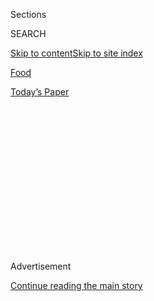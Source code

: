 <div id="app">

<div>

<div>

<div>

<div class="NYTAppHideMasthead css-1q2w90k e1suatyy0">

<div class="section css-ui9rw0 e1suatyy2">

<div class="css-eph4ug er09x8g0">

<div class="css-6n7j50">

</div>

<span class="css-1dv1kvn">Sections</span>

<div class="css-10488qs">

<span class="css-1dv1kvn">SEARCH</span>

</div>

[Skip to content](#site-content)[Skip to site
index](#site-index)

</div>

<div id="masthead-section-label" class="css-1wr3we4 eaxe0e00">

[Food](https://www.nytimes3xbfgragh.onion/section/food)

</div>

<div class="css-10698na e1huz5gh0">

</div>

</div>

<div id="masthead-bar-one" class="section hasLinks css-15hmgas e1csuq9d3">

<div class="css-uqyvli e1csuq9d0">

</div>

<div class="css-1uqjmks e1csuq9d1">

</div>

<div class="css-9e9ivx">

[](https://myaccount.nytimes3xbfgragh.onion/auth/login?response_type=cookie&client_id=vi)

</div>

<div class="css-1bvtpon e1csuq9d2">

[Today’s
Paper](https://www.nytimes3xbfgragh.onion/section/todayspaper)

</div>

</div>

</div>

</div>

<div data-aria-hidden="false">

<div id="site-content" data-role="main">

<div>

<div class="css-1aor85t" style="opacity:0.000000001;z-index:-1;visibility:hidden">

<div class="css-1hqnpie">

<div class="css-epjblv">

<span class="css-17xtcya">[Food](/section/food)</span><span class="css-x15j1o">|</span><span class="css-fwqvlz">José
Andrés Fed Puerto Rico, and May Change How Aid Is
Given</span>

</div>

<div class="css-k008qs">

<div class="css-1iwv8en">

<span class="css-18z7m18"></span>

<div>

</div>

</div>

<span class="css-1n6z4y">https://nyti.ms/2iMhZgD</span>

<div class="css-1705lsu">

<div class="css-4xjgmj">

<div class="css-4skfbu" data-role="toolbar" data-aria-label="Social Media Share buttons, Save button, and Comments Panel with current comment count" data-testid="share-tools">

  - 
  - 
  - 
  - 
    
    <div class="css-6n7j50">
    
    </div>

  - 
  - 

</div>

</div>

</div>

</div>

</div>

</div>

<div id="NYT_TOP_BANNER_REGION" class="css-13pd83m">

</div>

<div id="top-wrapper" class="css-1sy8kpn">

<div id="top-slug" class="css-l9onyx">

Advertisement

</div>

[Continue reading the main
story](#after-top)

<div class="ad top-wrapper" style="text-align:center;height:100%;display:block;min-height:250px">

<div id="top" class="place-ad" data-position="top" data-size-key="top">

</div>

</div>

<div id="after-top">

</div>

</div>

<div id="sponsor-wrapper" class="css-1hyfx7x">

<div id="sponsor-slug" class="css-19vbshk">

Supported by

</div>

[Continue reading the main
story](#after-sponsor)

<div id="sponsor" class="ad sponsor-wrapper" style="text-align:center;height:100%;display:block">

</div>

<div id="after-sponsor">

</div>

</div>

<div class="css-1vkm6nb ehdk2mb0">

# José Andrés Fed Puerto Rico, and May Change How Aid Is Given

</div>

<div class="css-79elbk" data-testid="photoviewer-wrapper">

<div class="css-z3e15g" data-testid="photoviewer-wrapper-hidden">

</div>

<div class="css-1a48zt4 ehw59r15" data-testid="photoviewer-children">

![<span class="css-16f3y1r e13ogyst0" data-aria-hidden="true">The chef
José Andrés walking through water to deliver dinner to a 91-year-old
veteran in Loíza, P.R., whose house was cut off from the street because
an electric pump wasn’t
working.</span><span class="css-cnj6d5 e1z0qqy90" itemprop="copyrightHolder"><span class="css-1ly73wi e1tej78p0">Credit...</span><span><span>Eric
Rojas for The New York
Times</span></span></span>](https://static01.graylady3jvrrxbe.onion/images/2017/11/01/dining/01JOSE1/01JOSE1-articleLarge-v2.jpg?quality=75&auto=webp&disable=upscale)

</div>

</div>

<div class="css-xt80pu e12qa4dv0">

<div class="css-18e8msd">

<div class="css-vp77d3 epjyd6m0">

<div class="css-1baulvz">

By [<span class="css-1baulvz last-byline" itemprop="name">Kim
Severson</span>](http://www.nytimes3xbfgragh.onion/by/kim-severson)

</div>

</div>

  - Oct. 30,
    2017

  - 
    
    <div class="css-4xjgmj">
    
    <div class="css-d8bdto" data-role="toolbar" data-aria-label="Social Media Share buttons, Save button, and Comments Panel with current comment count" data-testid="share-tools">
    
      - 
      - 
      - 
      - 
        
        <div class="css-6n7j50">
        
        </div>
    
      - 
      - 
    
    </div>
    
    </div>

</div>

<div class="css-tk9fsr">

[Leer en
español](https://www.nytimes3xbfgragh.onion/es/2017/11/03/los-chefs-que-cambian-como-se-entrega-la-ayuda-posdesastre/ "Read in Spanish")

</div>

</div>

<div class="section meteredContent css-1r7ky0e" name="articleBody" itemprop="articleBody">

<div class="css-1fanzo5 StoryBodyCompanionColumn">

<div class="css-53u6y8">

SAN JUAN, P.R. — José Andrés was walking along a dark street in a
stained T-shirt and a ball cap, trying to decompress after another day
of feeding an island that has been largely without electricity since
Hurricane Maria hit a month ago.

He’d gone barely half a block before two women ran over to snag a
selfie. A man shouted out his name from a bar running on a generator and
offered to buy him a rum sour.

The reaction is more subdued in rural mountain communities like Naguabo,
where Mr. Andrés and his crew have been delivering supplies so cooks at
a small Pentecostal church can make 5,000 servings of arroz con pollo
and carne guisada every day. There, people touch his sleeve and whisper,
“Gracias.” They surround him and pray.

“He’s much more than a hero,” said Jesus R. Rivera, who was inside a
cigar store watching Mr. Andrés pick out one of his daily smokes. “The
situation is that still some people don’t even have food. He is all that
is keeping them from starving.”

</div>

</div>

<div class="css-1fanzo5 StoryBodyCompanionColumn">

<div class="css-53u6y8">

It’s overwhelming, even for Mr. Andrés, the larger-than-life,
Michelin-starred Spanish chef with a prolific, unfiltered social media
presence, [who got into a legal fight with the Trump
Organization](http://www.npr.org/sections/thetwo-way/2017/04/07/523004201/trump-organization-settles-lawsuit-with-chef-jos-andr-s)
after Donald Trump made disparaging comments about Mexicans.

</div>

</div>

<div class="css-79elbk" data-testid="photoviewer-wrapper">

<div class="css-z3e15g" data-testid="photoviewer-wrapper-hidden">

</div>

<div class="css-1a48zt4 ehw59r15" data-testid="photoviewer-children">

![<span class="css-16f3y1r e13ogyst0" data-aria-hidden="true">Mr. Andrés
(center), his nonprofit World Central Kitchen and local chefs (joined
under the name \#chefsforpuertorico) spent a month cooking stews and
paella in the parking lot of the largest stadium in Puerto Rico to feed
people after Hurricane
Maria.</span><span class="css-cnj6d5 e1z0qqy90" itemprop="copyrightHolder"><span class="css-1ly73wi e1tej78p0">Credit...</span><span>Eric
Rojas for The New York
Times</span></span>](https://static01.graylady3jvrrxbe.onion/images/2017/11/01/dining/01JOSE2/01JOSE2-articleLarge.jpg?quality=75&auto=webp&disable=upscale)

</div>

</div>

<div class="css-1fanzo5 StoryBodyCompanionColumn">

<div class="css-53u6y8">

“Every day I have this personal anxiety inside,” Mr. Andrés said during
a Jeep ride through the countryside in late October. “We only came here
to try to help a few thousand because nobody had a plan to feed Puerto
Rico, and we opened the biggest restaurant in the world in a week.
That’s how crazy this is.”

Since he hit the ground five days after the hurricane devastated this
island of 3.4 million on Sept. 20, he has built a network of kitchens,
supply chains and delivery services that as of Monday had served more
than 2.2 million warm meals and sandwiches. No other single agency — not
the Red Cross, the Salvation Army nor any government entity — has fed
more people freshly cooked food since the hurricane, or done it in such
a nurturing way.

Mr. Andrés’s effort, by all accounts the largest emergency feeding
program ever set up by a group of chefs, has started winding down. But
it illustrates in dramatic fashion the rise of chefs as valuable players
in a realm traditionally left to more-established aid organizations.

</div>

</div>

<div class="css-1fanzo5 StoryBodyCompanionColumn">

<div class="css-53u6y8">

With an ability to network quickly, organize kitchens in difficult
circumstances and marshal raw ingredients and equipment, chef-led groups
are creating a model for a more agile, local response to catastrophes.

“It’s part of a larger trend we’re starting to see with corporations and
individuals who are applying their unique skill sets to solve problems
after a disaster,” said Bob Ottenhoff, the president and chief executive
of the [Center for Disaster
Philanthropy](http://disasterphilanthropy.org/), which helps donors make
strategic contributions related to domestic and international
emergencies.

</div>

</div>

<div class="css-79elbk" data-testid="photoviewer-wrapper">

<div class="css-z3e15g" data-testid="photoviewer-wrapper-hidden">

</div>

<div class="css-1a48zt4 ehw59r15" data-testid="photoviewer-children">

<div class="css-1xdhyk6 erfvjey0">

<span class="css-1ly73wi e1tej78p0">Image</span>

<div class="css-zjzyr8">

<div data-testid="lazyimage-container" style="height:257.77777777777777px">

</div>

</div>

</div>

<span class="css-16f3y1r e13ogyst0" data-aria-hidden="true">At its peak,
as many as 500 volunteers were making 30,000 sandwiches a day under the
aegis of World Central
Kitchen.</span><span class="css-cnj6d5 e1z0qqy90" itemprop="copyrightHolder"><span class="css-1ly73wi e1tej78p0">Credit...</span><span>Eric
Rojas for The New York Times</span></span>

</div>

</div>

<div class="css-1fanzo5 StoryBodyCompanionColumn">

<div class="css-53u6y8">

In addition to sending money or showing up to hand out blankets or boxes
of food, companies like UPS and IBM are designing ways to quickly supply
logistical and technical aid.

“Chefs are part of that trend now, too,” Mr. Ottenhoff said. “They’re
starting to say, ‘Look, people are in need of not just food but good
food, and we know how to serve large quantities of good food very
quickly.’”

Kimberly Grant, the chief executive of Mr. Andrés’s [Think Food
Group](http://www.thinkfoodgroup.com/), which runs 27 restaurants, put
it like this: “Who else can take raw ingredients that are seemingly
unassociated and make them into delicious food and do it under extreme
pressure?”

Restaurateurs have long offered food when trouble hit their communities.

Kitchens near the World Trade Center in New York served thousands of
meals each day to emergency workers after 9/11. In response to the 2004
earthquake off the coast of
[Sumatra](https://en.wikipedia.org/wiki/Sumatra "Sumatra"), Indonesia,
the celebrity chef Cat Cora started [Chefs for
Humanity](http://chefsforhumanity.org/). Competition barbecue teams that
headed to Joplin, Mo., after the 2011 tornadoes organized themselves
into [Operation BBQ Relief](https://operationbbqrelief.org/), a
nonprofit group that has since responded to [more than 40
disasters](http://www.cnn.com/2017/09/28/us/cnn-hero-stan-hays-operation-bbq-relief/index.html).

</div>

</div>

<div class="css-1fanzo5 StoryBodyCompanionColumn">

<div class="css-53u6y8">

Two weeks ago, [a food writer in Northern
California](http://www.pressdemocrat.com/news/7559619-181/sonoma-family-meal-brings-chefs?artslide=0)
tapped the region’s best chefs to provide a steady stream of meals for
people who had lost homes to wildfires. The restaurateur and TV
personality Guy Fieri, who had to evacuate his Santa Rosa residence,
[organized a team of
volunteers](https://www.today.com/food/guy-fieri-feeds-california-wildfire-evacuees-first-responders-t117562)
and began serving mashed potatoes and pork loin to firefighters and
others in a parking
lot.

</div>

</div>

<div class="css-79elbk" data-testid="photoviewer-wrapper">

<div class="css-z3e15g" data-testid="photoviewer-wrapper-hidden">

</div>

<div class="css-1a48zt4 ehw59r15" data-testid="photoviewer-children">

<div class="css-1xdhyk6 erfvjey0">

<span class="css-1ly73wi e1tej78p0">Image</span>

<div class="css-zjzyr8">

<div data-testid="lazyimage-container" style="height:262.2888888888889px">

</div>

</div>

</div>

<span class="css-16f3y1r e13ogyst0" data-aria-hidden="true">Mr. Andrés
(in the light green cap) and volunteers from a church consult a map to
decide where to deliver food cooked by congregation members to the areas
around
Naguabo.</span><span class="css-cnj6d5 e1z0qqy90" itemprop="copyrightHolder"><span class="css-1ly73wi e1tej78p0">Credit...</span><span>Eric
Rojas for The New York Times</span></span>

</div>

</div>

<div class="css-1fanzo5 StoryBodyCompanionColumn">

<div class="css-53u6y8">

Mr. Andrés helped out after Hurricane Sandy, but his first big lesson in
emergency food relief came in August, when [he rallied local
chefs](https://www.washingtonpost.com/news/food/wp/2017/08/30/jose-andres-is-on-the-ground-in-houston-ready-to-cook-for-displaced-residents/?utm_term=.0c209646d1a6)
in Houston to help feed survivors of Hurricane Harvey.

Other Houston chefs and caterers started a website called “I Have Food I
Need Food” and used social media to [create a
system](http://www.houstonchronicle.com/local/gray-matters/article/How-a-Midtown-shelter-became-a-kitchen-command-12252653.php)to
organize donations, cook food and get it delivered. They codified their
effort in a manual and sent it to chefs in Miami who were staring down
Hurricane Irma, which landed 16 days later.

Mr. Andrés went to Houston in part to study how to expand the scope of
[World Central Kitchen](https://www.worldcentralkitchen.org/), a
nonprofit association of chefs he established in 2011 after helping
Haiti earthquake victims a year earlier. The idea was to learn how he
and Brian MacNair, World Central Kitchen’s executive director, could add
emergency food relief to an agenda that already included building school
kitchens, organizing culinary training and offering other forms of
support in several countries.

But nothing prepared Mr. Andrés for what he faced in Puerto Rico. After
taking one of the first commercial flights to the island after the
storm, he realized that things were worse than anyone knew.

</div>

</div>

<div class="css-1fanzo5 StoryBodyCompanionColumn">

<div class="css-53u6y8">

He found his friend Jose Enrique, the chef who has been leading Puerto
Rico’s [farm-to-table
resurgence](https://www.nytimes3xbfgragh.onion/2015/02/18/dining/reclaiming-puerto-ricos-food-paradise.html).
Mr. Enrique had no electricity to run his [Restaurant Jose
Enrique](http://joseenriquepr.com/), in the Santurce district of San
Juan. Rain poured through the roof. But he had food in the freezer.
Other chefs did, too. Someone had a
generator.

</div>

</div>

<div class="css-79elbk" data-testid="photoviewer-wrapper">

<div class="css-z3e15g" data-testid="photoviewer-wrapper-hidden">

</div>

<div class="css-1a48zt4 ehw59r15" data-testid="photoviewer-children">

<div class="css-1xdhyk6 erfvjey0">

<span class="css-1ly73wi e1tej78p0">Image</span>

<div class="css-zjzyr8">

<div data-testid="lazyimage-container" style="height:257.77777777777777px">

</div>

</div>

</div>

<span class="css-16f3y1r e13ogyst0" data-aria-hidden="true">Mr. Andrés
called food trucks like this one, owned by Xoimar Manning and Michael
Sauri, the “Delta strike force” of his feeding operation in Puerto Rico.
Here, he helps serve what will be the only hot meal of the day for
people in the community of
Tocones.</span><span class="css-cnj6d5 e1z0qqy90" itemprop="copyrightHolder"><span class="css-1ly73wi e1tej78p0">Credit...</span><span>Eric
Rojas for The New York Times</span></span>

</div>

</div>

<div class="css-1fanzo5 StoryBodyCompanionColumn">

<div class="css-53u6y8">

“We decided we would just start cooking,” Mr. Enrique said.

The next morning, Mr. Andrés went to a food distributor and loaded up
his car. “I was already smart enough to know I would need aluminum pans,
so I bought every aluminum pan I could,” he said.

They began cooking big pots of the classic island stew called sancocho
on the street in front of Mr. Enrique’s small restaurant. Word spread
and the lines grew. They sent food to people waiting in 10-hour lines at
gas stations. They heard that workers at the city’s biggest medical
clinic were going hungry, so they added it to what was now a makeshift
delivery schedule. “Every day it would just double,” Mr. Enrique said.

Mr. Andrés didn’t realize that his was the biggest hot-food game on the
island until a week or so after they started. Someone from the Salvation
Army pulled up and asked for 120 meals.

“In my life I never expected the Salvation Army to be asking me for
food,” he said. “If one of the biggest NGOs comes to us for food, who is
actually going to be feeding Puerto Rico? We are. We are it.”

More cooks arrived to help. Partnerships were forged with other aid
groups and large food companies. Sandwiches and fruit were added to
their repertory of rice
dishes.

</div>

</div>

<div class="css-79elbk" data-testid="photoviewer-wrapper">

<div class="css-z3e15g" data-testid="photoviewer-wrapper-hidden">

</div>

<div class="css-1a48zt4 ehw59r15" data-testid="photoviewer-children">

<div class="css-1xdhyk6 erfvjey0">

<span class="css-1ly73wi e1tej78p0">Image</span>

<div class="css-zjzyr8">

<div data-testid="lazyimage-container" style="height:293.8666666666666px">

</div>

</div>

</div>

<span class="css-16f3y1r e13ogyst0" data-aria-hidden="true">A boy holds
a plate of food that volunteers from the Jesucristo Monte Moriah
Pentecostal Church cooked and delivered to places like a public housing
project in
Naguabo.</span><span class="css-cnj6d5 e1z0qqy90" itemprop="copyrightHolder"><span class="css-1ly73wi e1tej78p0">Credit...</span><span>Eric
Rojas for The New York Times</span></span>

</div>

</div>

<div class="css-1fanzo5 StoryBodyCompanionColumn">

<div class="css-53u6y8">

The team moved its base of operation to the island’s largest arena. To
pay for it all, at least in the beginning, they used Mr. Andrés’s credit
cards, or cash from the pockets of the Orvis fly-fishing vest he wore
like a battle jacket.

Mr. Andrés left the island only a few times, the first after 11 days on
the ground. He had lost 25 pounds and became dehydrated.

His team deployed food trucks, like a strike force, to isolated
neighborhoods and towns that needed help. Agents of [Homeland Security
Investigations](https://www.ice.gov/hsi), a division of United States
Immigration and Customs Enforcement, were serving as emergency workers,
and staying in the same hotel as Mr. Andrés’s crew. The chef persuaded
them to load food into their vehicles every morning as they headed out
to patrol.

With limited ability to communicate, the crew organized everything with
satellite phones, WhatsApp and a big paper map of all the feeding
stations on the island, which Mr. Andrés carried like a general at war.

He negotiated with a chain of vocational schools around the island to
let culinary students cook there. During visits to his kitchens, 18 in
all, he admonished volunteers to add more mayonnaise to sandwiches, keep
the temperature up on the pans of rice or serve bigger
portions.

</div>

</div>

<div class="css-79elbk" data-testid="photoviewer-wrapper">

<div class="css-z3e15g" data-testid="photoviewer-wrapper-hidden">

</div>

<div class="css-1a48zt4 ehw59r15" data-testid="photoviewer-children">

<div class="css-1xdhyk6 erfvjey0">

<span class="css-1ly73wi e1tej78p0">Image</span>

<div class="css-zjzyr8">

<div data-testid="lazyimage-container" style="height:252.62222222222223px">

</div>

</div>

</div>

<span class="css-16f3y1r e13ogyst0" data-aria-hidden="true">Mr. Andrés,
holding a rum sour, poses with admirers at La Placita de Santurce, a
club in San
Juan.</span><span class="css-cnj6d5 e1z0qqy90" itemprop="copyrightHolder"><span class="css-1ly73wi e1tej78p0">Credit...</span><span>Erika
P. Rodriguez for The New York Times</span></span>

</div>

</div>

<div class="css-1fanzo5 StoryBodyCompanionColumn">

<div class="css-53u6y8">

The [Compass Group](http://www.compass-usa.com/), a giant American
food-service operation that Mr. Andrés recently partnered with, sent
someone who understood what it takes to feed several thousand people at
a time.

</div>

</div>

<div class="css-1fanzo5 StoryBodyCompanionColumn">

<div class="css-53u6y8">

Mr. Andrés recruited his own chefs, too. David Thomas, accustomed to
making $540 suckling pigs as the executive chef at Mr. Andrés’s [Bazaar
Meat](https://slslasvegas.com/restaurants-bars/bazaar-meat-by-jose-andres/)
restaurant in Las Vegas, suddenly found himself trying to figure out how
to make meals out of donations that might include 5,000 pounds of lunch
meat one day and 17 pallets of yogurt the next.

The operation grew so big that at one point you couldn’t find any sliced
cheese in all of Puerto Rico. The team had bought it all up for
sandwiches.

Eventually, the effort would cost World Central Kitchen about $400,000 a
day, paid for by donations from foundations, celebrities and a flood of
smaller donors, as well as two Federal Emergency Management Agency
contracts — one early on to cover the cost of 140,000 meals, and another
for $10 million to cover two weeks’ worth of meals while Mr. Andrés’s
team scaled down the operation.

Mr. Andrés, who often rolls right over regulations and ignores the word
“no,” clashed more than once with FEMA and other large organizations
that have a more-seasoned and methodical approach. In meetings and
telephone calls, FEMA officials reminded him that he and his people
lacked the experience needed to organize a mass emergency feeding
operation, he
said.

</div>

</div>

<div class="css-79elbk" data-testid="photoviewer-wrapper">

<div class="css-z3e15g" data-testid="photoviewer-wrapper-hidden">

</div>

<div class="css-1a48zt4 ehw59r15" data-testid="photoviewer-children">

<div class="css-1xdhyk6 erfvjey0">

<span class="css-1ly73wi e1tej78p0">Image</span>

<div class="css-zjzyr8">

<div data-testid="lazyimage-container" style="height:229.42222222222225px">

</div>

</div>

</div>

<span class="css-16f3y1r e13ogyst0" data-aria-hidden="true">Pastor
Eliomar Santana, who persuaded Mr. Andrés to let his congregation open a
kitchen as part of Mr. Andrés’s food-distribution program, with the chef
during his first visit to the Jesucristo Monte Moria Pentecostal Church.
Church members made a video to honor the chef’s work on the
island.</span><span class="css-cnj6d5 e1z0qqy90" itemprop="copyrightHolder"><span class="css-1ly73wi e1tej78p0">Credit...</span><span>Eric
Rojas for The New York Times</span></span>

</div>

</div>

<div class="css-1fanzo5 StoryBodyCompanionColumn">

<div class="css-53u6y8">

“We are not perfect, but that doesn’t mean the government is perfect,”
Mr. Andrés said. “I am doing it without red tape and 100 meetings.”

FEMA officials contacted for this article were quick to point out that
many other groups and agencies besides World Central Kitchen were
feeding Puerto Rico; a spokesman would not publicly discuss Mr. Andrés
or his operation.

</div>

</div>

<div class="css-1fanzo5 StoryBodyCompanionColumn">

<div class="css-53u6y8">

Late last week, the system that was serving more than 130,000 meals a
day became much smaller. A core crew will most likely keep things going
until Thanksgiving, with one main kitchen and a handful in some of the
neediest regions.

Mr. Andrés flew home to Washington, D.C., on Thursday. “This has been
like my little Vietnam, but now I need to go back to normal life,” he
said.

He never intended to stay as long as he did, he said. Or to feed an
island.

“At the end, I couldn’t forgive myself if I didn’t try to do what I
thought was right,” he said. “We need to think less sometimes and dream
less and just make it happen.”

[*Follow NYT Food on
Facebook*](https://www.facebookcorewwwi.onion/nytfood/)*,*
[*Instagram*](https://instagram.com/nytfood)*,*
[*Twitter*](https://twitter.com/nytfood) *and*
[*Pinterest*](https://www.pinterest.com/nytfood/)*.* [*Get regular
updates from NYT Cooking, with recipe suggestions, cooking tips and
shopping
advice*](https://www.nytimes3xbfgragh.onion/newsletters/cooking)*.*

</div>

</div>

</div>

<div>

</div>

<div>

</div>

<div>

</div>

<div>

<div id="bottom-wrapper" class="css-1ede5it">

<div id="bottom-slug" class="css-l9onyx">

Advertisement

</div>

[Continue reading the main
story](#after-bottom)

<div id="bottom" class="ad bottom-wrapper" style="text-align:center;height:100%;display:block;min-height:90px">

</div>

<div id="after-bottom">

</div>

</div>

</div>

</div>

</div>

## Site Index

<div>

</div>

## Site Information Navigation

  - [© <span>2020</span> <span>The New York Times
    Company</span>](https://help.nytimes3xbfgragh.onion/hc/en-us/articles/115014792127-Copyright-notice)

<!-- end list -->

  - [NYTCo](https://www.nytco.com/)
  - [Contact
    Us](https://help.nytimes3xbfgragh.onion/hc/en-us/articles/115015385887-Contact-Us)
  - [Work with us](https://www.nytco.com/careers/)
  - [Advertise](https://nytmediakit.com/)
  - [T Brand Studio](http://www.tbrandstudio.com/)
  - [Your Ad
    Choices](https://www.nytimes3xbfgragh.onion/privacy/cookie-policy#how-do-i-manage-trackers)
  - [Privacy](https://www.nytimes3xbfgragh.onion/privacy)
  - [Terms of
    Service](https://help.nytimes3xbfgragh.onion/hc/en-us/articles/115014893428-Terms-of-service)
  - [Terms of
    Sale](https://help.nytimes3xbfgragh.onion/hc/en-us/articles/115014893968-Terms-of-sale)
  - [Site
    Map](https://spiderbites.nytimes3xbfgragh.onion)
  - [Help](https://help.nytimes3xbfgragh.onion/hc/en-us)
  - [Subscriptions](https://www.nytimes3xbfgragh.onion/subscription?campaignId=37WXW)

</div>

</div>

</div>

</div>

